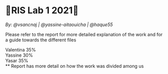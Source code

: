 # 🤖RIS Lab 1 2021🤖
_By: @vsancnaj | @yassine-aitaouicha | @haque55_

Please refer to the report for more detailed explanation of the work and for a guide towards the different files

Valentina 35%\
Yassine 30%\
Yasar 35%\
** Report has more detail on how the work was divided among us
